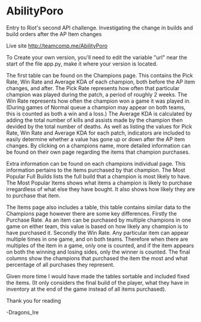 # AbilityPoro
Entry to Riot's second API challenge. Investigating the change in builds and build orders after the AP Item changes

Live site http://teamcomp.me/AbilityPoro

To Create your own version, you'll need to edit the variable "url" near the start of the file app.py, make it where your version is located.


The first table can be found on the Champions page. This contains the Pick Rate, Win Rate and Average KDA of each champion, both before the AP item changes, and after.
The Pick Rate represents how often that particular champion was played during the patch, a period of roughly 2 weeks.
The Win Rate represents how often the champion won a game it was played in. (During games of Normal queue a champion may appear on both teams, this is counted as both a win and a loss.)
The Average KDA is calculated by adding the total number of kills and assists made by the champion then devided by the total number of deaths.
As well as listing the values for Pick Rate, Win Rate and Average KDA for each patch, indicators are included to easily determine whether a value has gone up or down after the AP item changes.
By clicking on a champions name, more detailed information can be found on their own page regarding the items that champion purchases.

Extra information can be found on each champions individual page. This information pertains to the items purchased by that champion.
The Most Popular Full Builds lists the full build that a champion is most likely to have.
The Most Popular Items shows what items a champion is likely to purchase irregardless of what else they have bought. It also shows how likely they are to purchase that item.

The Items page also includes a table, this table contains similar data to the Champions page however there are some key differences.
Firstly the Purchase Rate. As an item can be purchased by multiple champions in one game on either team, this value is based on how likely any champion is to have purchased it.
Secondly the Win Rate. Any particular item can appear multiple times in one game, and on both teams. Therefore when there are multiples of the item in a game, only one is counted, and if the item appears on both the winning and losing sides, only the winner is counted.
The final columns show the champions that purchased the item the most and what percentage of all purchases they represent.



Given more time I would have made the tables sortable and included fixed the items. (It only considers the final build of the player, what they have in inventory at the end of the game instead of all items purchased).

Thank you for reading

-Dragons_Ire
